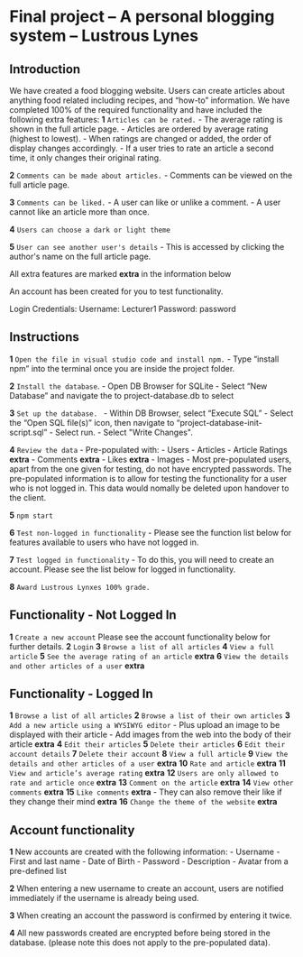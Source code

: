 Final project &ndash; A personal blogging system &ndash; Lustrous Lynes
==========

## Introduction

We have created a food blogging website. Users can create articles about anything food related including recipes, and “how-to” information. We have completed 100% of the required functionality and have included the following extra features:
**1** `Articles can be rated.` 
        - The average rating is shown in the full article page. 
        - Articles are ordered by average rating (highest to lowest).
        - When ratings are changed or added, the order of display changes accordingly.
        - If a user tries to rate an article  a second time, it only changes their original rating.

**2** `Comments can be made about articles.`
        - Comments can be viewed on the full article page.

**3**  `Comments can be liked.`
        - A user can like or unlike a comment.
        - A user cannot like an article more than once.

**4**  `Users can choose a dark or light theme`

**5**   `User can see another user's details`
        - This is accessed by clicking the author's name on the full article page. 

All extra features are marked **extra** in the information below

An account has been created for you to test functionality.

Login Credentials:
Username: Lecturer1
Password: password


## Instructions

**1** `Open the file in visual studio code and install npm.`
        - Type “install npm” into the terminal once you are inside the project folder.

**2** `Install the database`.
        - Open DB Browser for SQLite
        - Select “New Database” and navigate the to project-database.db to select

**3** `Set up the database. `
        - Within DB Browser, select “Execute SQL”
        - Select the “Open SQL file(s)” icon, then navigate to “project-database-init-script.sql”
        - Select run.
        - Select "Write Changes".

**4** `Review the data`
        - Pre-populated with:
            - Users
            - Articles
            - Article Ratings **extra**
            - Comments **extra**
            - Likes **extra**
            - Images
        - Most pre-populated users, apart from the one given for testing, do not have encrypted passwords. The pre-populated information is to allow for testing the functionality for a user who is not logged in. This data would nomally be deleted upon handover to the client.

**5**  `npm start`

**6** `Test non-logged in functionality`
        - Please see the function list below for features available to users who have not logged in.

**7** `Test logged in functionality`
        - To do this, you will need to create an account. Please see the list below for logged in functionality.

**8** `Award Lustrous Lynxes 100% grade.`


## Functionality - Not Logged In

**1** `Create a new account` Please see the account functionality below for further details.
**2** `Login`
**3** `Browse a list of all articles`
**4** `View a full article`
**5** `See the average rating of an article` **extra**
**6**  `View the details and other articles of a user` **extra**

## Functionality - Logged In

**1** `Browse a list of all articles`
**2** `Browse a list of their own articles`
**3** `Add a new article using a WYSIWYG editor`
        - Plus upload an image to be displayed with their article
        - Add images from the web into the body of their article **extra**
**4** `Edit their articles`
**5** `Delete their articles`
**6** `Edit their account details`
**7** `Delete their account`
**8** `View a full article`
**9**        `View the details and other articles of a user` **extra**
**10** `Rate and article` **extra**
**11** `View and article’s average rating` **extra**
**12** `Users are only allowed to rate and article once` **extra**
**13** `Comment on the article` **extra**
**14** `View other comments` **extra**
**15** `Like comments` **extra**
        - They can also remove their like if they change their mind **extra**
**16** `Change the theme of the website` **extra**

## Account functionality

**1** New accounts are created with the following information:
    - Username
    - First and last name
    - Date of Birth
    - Password
    - Description
    - Avatar from a pre-defined list

**2** When entering a new username to create an account, users are notified immediately if the username is already being used.

**3** When creating an account the password is confirmed by entering it twice.

**4** All new passwords created are encrypted before being stored in the database. (please note this does not apply to the pre-populated data).

